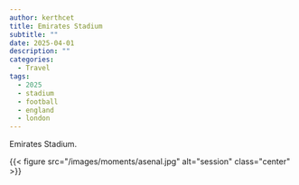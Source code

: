 ```yaml
---
author: kerthcet
title: Emirates Stadium
subtitle: ""
date: 2025-04-01
description: ""
categories:
  - Travel
tags:
  - 2025
  - stadium
  - football
  - england
  - london
---
```


Emirates Stadium.

{{< figure src="/images/moments/asenal.jpg" alt="session" class="center" >}}
